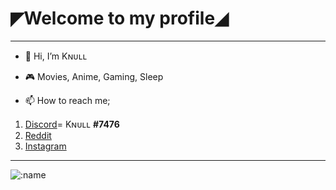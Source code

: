 # ◤Welcome to my profile◢

<hr>

- 👋 Hi, I’m Kɴᴜʟʟ

- 🎮 Movies, Anime, Gaming, Sleep

- 📫 How to reach me; 
1. [Discord](https://discord.com/)= Kɴᴜʟʟ __#7476__
1. [Reddit](https://www.reddit.com/user/Knull_9)
1. [Instagram](https://www.instagram.com/i.mu1z/)

<hr>

 <img src="https://count.getloli.com/get/@0000000?theme=rule34" alt=":name" />
 
 
<!---
Knull9/Knull9 is a ✨ special ✨ repository because its `README.md` (this file) appears on your GitHub profile.
You can click the Preview link to take a look at your changes.
--->
